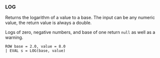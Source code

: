 <!--
This is generated by ESQL's AbstractFunctionTestCase. Do no edit it. See ../README.md for how to regenerate it.
-->

### LOG
Returns the logarithm of a value to a base. The input can be any numeric value, the return value is always a double.

Logs of zero, negative numbers, and base of one return `null` as well as a warning.

```
ROW base = 2.0, value = 8.0
| EVAL s = LOG(base, value)
```

